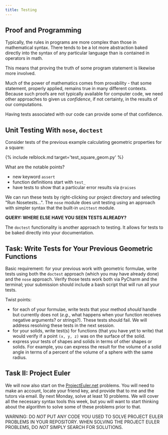 ```yaml
---
title: Testing
---
```


## Proof and Programming

Typically, the rules in programs are more complex than those in mathematical syntax.
There tends to be a lot more abstraction baked directly into the syntax of any particular
language than is contained in operators in math.

This means that proving the truth of some program statement is likewise more
involved.

Much of the power of mathematics comes from provability - that some statement,
properly applied, remains true in many different contexts.  Because such
proofs are not typically available for computer code, we need other approaches
to given us *confidence*, if not certainty, in the results of our computations.

Having tests associated with our code can provide some of that confidence.

## Unit Testing With `nose`, `doctest`

Consider tests of the previous example calculating geometric properties
for a square:

{% include relblock.md target='test_square_geom.py' %}

What are the notable points?

 - new keyword `assert`
 - function definitions start with `test_`
 - have tests to show that a particular error results via `@raises`

We can run these tests by right-clicking our project directory and selecting
\"Run Nosetests\...\".  The `nose` module does unit testing using an approach
with simpler syntax that the built-in `unittest` module.

**QUERY: WHERE ELSE HAVE YOU SEEN TESTS ALREADY?**

The `doctest` functionality is another approach to testing.  It allows for tests
to be baked directly into your documentation.

## Task: Write Tests for Your Previous Geometric Functions

Basic requirement: for your previous work with geometric formulae, write tests
using both the `doctest` approach (which you may have already done) and the `nose`
approach.  Verify those tests work both via PyCharm and the terminal; your
submission should include a bash script that will run all your tests.

Twist points:

 - for each of your formulae, write tests that your method *should* handle but
 currently does not (*e.g.*, what happens when your function receives negative
 arguments? or strings?).  These tests should fail.  We will address resolving
 these tests in the next session.
 - for your solids, write test(s) for functions (that you have yet to write) that
 would verify if a point `(x, y, z)` was on the surface of the solid.
 - express your tests of shapes and solids in terms of other shapes or
 solids.  For example, you can express the result for the volume of a solid angle
 in terms of a percent of the volume of a sphere with the same radius.

## Task II: Project Euler

We will now also start on the
[ProjectEuler.net](http://projecteuler.net/problems) problems.  You will need to
make an account, locate your friend key, and provide that to me and the tutors
via email.  By next Monday, solve at least 10 problems. We will cover all the
necessary syntax tools this week, but you will want to start thinking about the
algorithm to solve some of these problems prior to that.

WARNING: DO *NOT* PUT ANY CODE YOU USED TO SOLVE PROJECT EULER PROBLEMS IN YOUR
REPOSITORY.  WHEN SOLVING THE PROJECT EULER PROBLEMS, DO *NOT* SIMPLY SEARCH FOR
SOLUTIONS.
